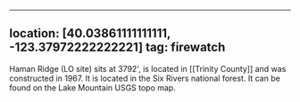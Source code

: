 
---
location: [40.03861111111111, -123.37972222222221]
tag: firewatch
---

Haman Ridge (LO site) sits at 3792', is located in [[Trinity County]] and was constructed in 1967. It is located in the Six Rivers national forest. It can be found on the Lake Mountain USGS topo map.
